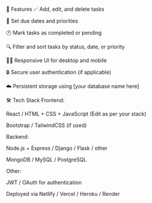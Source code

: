 🚀 Features
✅ Add, edit, and delete tasks

📅 Set due dates and priorities

🕐 Mark tasks as completed or pending

🔍 Filter and sort tasks by status, date, or priority

🧑‍💻 Responsive UI for desktop and mobile

🔒 Secure user authentication (if applicable)

☁️ Persistent storage using [your database name here]

🛠️ Tech Stack
Frontend:

React / HTML + CSS + JavaScript (Edit as per your stack)

Bootstrap / TailwindCSS (if used)

Backend:

Node.js + Express / Django / Flask / other

MongoDB / MySQL / PostgreSQL

Other:

JWT / OAuth for authentication

Deployed via Netlify / Vercel / Heroku / Render
